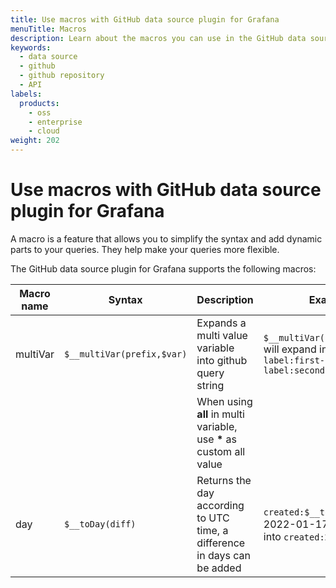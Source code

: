 ```yaml
---
title: Use macros with GitHub data source plugin for Grafana
menuTitle: Macros
description: Learn about the macros you can use in the GitHub data source plugin for Grafana
keywords:
  - data source
  - github
  - github repository
  - API
labels:
  products:
    - oss
    - enterprise
    - cloud
weight: 202
---
```


# Use macros with GitHub data source plugin for Grafana

A macro is a feature that allows you to simplify the syntax and add dynamic parts to your queries.
They help make your queries more flexible.

The GitHub data source plugin for Grafana supports the following macros:

| Macro name | Syntax                     | Description                                                              | Example                                                                              |
| ---------- | -------------------------- | ------------------------------------------------------------------------ | ------------------------------------------------------------------------------------ |
| multiVar   | `$__multiVar(prefix,$var)` | Expands a multi value variable into github query string                  | `$__multiVar(label,$labels)` will expand into `label:first-label label:second-label` |
|            |                            | When using **all** in multi variable, use **\*** as custom all value     |                                                                                      |
| day        | `$__toDay(diff)`           | Returns the day according to UTC time, a difference in days can be added | `created:$__toDay(-7)` on 2022-01-17 will expand into `created:2022-01-10`           |
